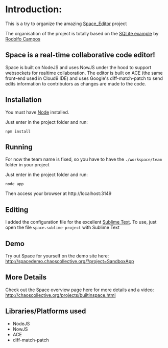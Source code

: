 # Introduction:

This is a try to organize the amazing [Space_Editor](https://github.com/chaoscollective/Space_Editor) project

The organisation of the project is totally based on the [SQLite example](https://github.com/camposer/express-examples/tree/master/sqlite) by [Rodolfo Campos](https://github.com/camposer)


## Space is a real-time collaborative code editor!

Space is built on NodeJS and uses NowJS under the hood to support websockets for realtime collaboration. The editor is built on ACE (the same front-end used in Cloud9 IDE) and uses Google's diff-match-patch to send edits information to contributors as changes are made to the code.

## Installation

You must have [Node](http://nodejs.org/) installed.

Just enter in the project folder and run:

    npm install

## Running

For now the team name is fixed, so you have to have the `./workspace/team` folder in your project

Just enter in the project folder and run:

    node app

Then access your browser at http://localhost:3149


## Editing

I added the configuration file for the excellent [Sublime Text](http://www.sublimetext.com/).
To use, just open the file `space.sublime-project` with Sublime Text


## Demo

Try out Space for yourself on the demo site here:
http://spacedemo.chaoscollective.org/?project=SandboxApp

## More Details

Check out the Space overview page here for more details and a video:
http://chaoscollective.org/projects/builtinspace.html

## Libraries/Platforms used
 - NodeJS
 - NowJS
 - ACE
 - diff-match-patch

